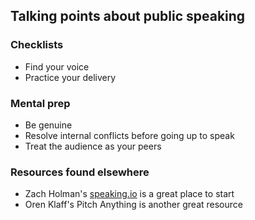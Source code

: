 ## Talking points about public speaking

### Checklists
- Find your voice
- Practice your delivery

### Mental prep
- Be genuine
- Resolve internal conflicts before going up to speak
- Treat the audience as your peers

### Resources found elsewhere
- Zach Holman's [speaking.io](speaking.io) is a great place to start
- Oren Klaff's Pitch Anything is another great resource
